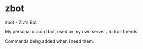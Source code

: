 # zbot

zbot - Ziv's Bot.

My personal discord bot, used on my own server / to troll friends.

Commands being added when I need them.
